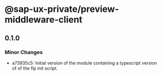 # @sap-ux-private/preview-middleware-client

## 0.1.0

### Minor Changes

-   a73935c5: Initial version of the module containing a typescript version of of the flp init script.
